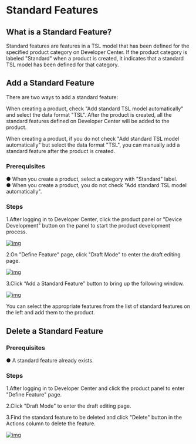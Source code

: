 # Standard Features

## **What is a Standard Feature?**

Standard features are features in a TSL model that has been defined for the specified product category on Developer Center. If the product category is labeled "Standard" when a product is created, it indicates that a standard TSL model has been defined for that category.

## **Add a Standard Feature**

There are two ways to add a standard feature:

When creating a product, check "Add standard TSL model automatically" and select the data format "TSL". After the product is created, all the standard features defined on Developer Center will be added to the product.

When creating a product, if you do not check "Add standard TSL model automatically" but select the data format "TSL", you can manually add a standard feature after the product is created.

### **Prerequisites**

● When you create a product, select a category with "Standard" label.<br />
● When you create a product, you do not check "Add standard TSL model automatically".



### **Steps**



1.After logging in to Developer Center, click the product panel or "Device Development" button on the panel to start the product development process.

<a data-fancybox title="img" href="/en/guide/image2022-3-3_16-28-9.png?version=1&modificationDate=1646449834000&api=v2">![img](/en/guide/image2022-3-3_16-28-9.png?version=1&modificationDate=1646449834000&api=v2)</a>

2.On "Define Feature" page, click "Draft Mode" to enter the draft editing page.

<a data-fancybox title="img" href="/en/guide/image2022-3-22_14-34-23.png">![img](/en/guide/image2022-3-22_14-34-23.png)</a>

3.Click “Add a Standard Feature” button to bring up the following window.

<a data-fancybox title="img" href="/en/guide/image2022-3-22_14-34-53.png">![img](/en/guide/image2022-3-22_14-34-53.png)</a>

You can select the appropriate features from the list of standard features on the left and add them to the product.

## **Delete a Standard Feature**

### **Prerequisites**

● A standard feature already exists.

### **Steps**

1.After logging in to Developer Center and click the product panel to enter "Define Feature" page.

2.Click "Draft Mode" to enter the draft editing page.

3.Find the standard feature to be deleted and click "Delete" button in the Actions column to delete the feature.

<a data-fancybox title="img" href="/en/guide/image2022-3-22_14-36-37.png">![img](/en/guide/image2022-3-22_14-36-37.png)</a>
